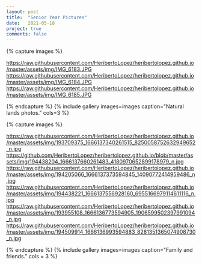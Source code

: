 ```yaml
---
layout: post
title:  "Senior Year Pictures"
date:   2021-05-18
project: true
comments: false
--- 
```


{% capture images %}

https://raw.githubusercontent.com/HeribertoLopez/heribertolopez.github.io/master/assets/img/IMG_6183.JPG
https://raw.githubusercontent.com/HeribertoLopez/heribertolopez.github.io/master/assets/img/IMG_6184.JPG
https://raw.githubusercontent.com/HeribertoLopez/heribertolopez.github.io/master/assets/img/IMG_6185.JPG

{% endcapture %}
{% include gallery images=images caption="Natural lands photos." cols=3 %}    

{% capture images %} 

https://raw.githubusercontent.com/HeribertoLopez/heribertolopez.github.io/master/assets/img/193709375_1666137340261515_8250058752632949652_n.jpg
https://github.com/HeribertoLopez/heribertolopez.github.io/blob/master/assets/img/194438204_1666137660261483_4180970652899178979_n.jpg
https://raw.githubusercontent.com/HeribertoLopez/heribertolopez.github.io/master/assets/img/194205066_1666137373594845_14090772414959486_n.jpg
https://raw.githubusercontent.com/HeribertoLopez/heribertolopez.github.io/master/assets/img/194438221_1666137556928160_6955166979114611116_n.jpg
https://raw.githubusercontent.com/HeribertoLopez/heribertolopez.github.io/master/assets/img/193955108_1666136773594905_1906599502397991094_n.jpg
https://raw.githubusercontent.com/HeribertoLopez/heribertolopez.github.io/master/assets/img/194509914_1666136993594883_8281351365074908730_n.jpg

{% endcapture %} 
{% include gallery images=images caption="Family and friends." cols = 3 %}

